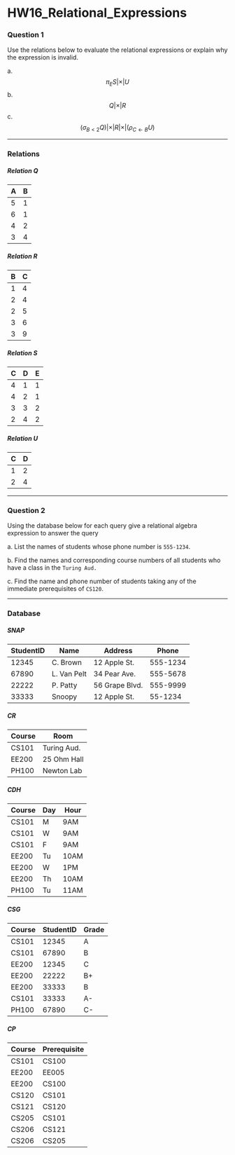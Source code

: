 # HW16_Relational_Expressions

### Question 1

Use the relations below to evaluate the relational expressions or explain why the expression is invalid.

a. $$\pi_{E} S |{\times}| U$$
b. $$Q |{\times}| R$$
c. $$(\sigma_{B < 2} Q) |{\times}| R |{\times}| (\rho_{C \leftarrow B} U)$$

---

### Relations

##### Relation Q

| A   | B   |
| --- | --- |
| 5   | 1   |
| 6   | 1   |
| 4   | 2   |
| 3   | 4   |

##### Relation R

| B   | C   |
| --- | --- |
| 1   | 4   |
| 2   | 4   |
| 2   | 5   |
| 3   | 6   |
| 3   | 9   |

##### Relation S

| C   | D   | E   |
| --- | --- | --- |
| 4   | 1   | 1   |
| 4   | 2   | 1   |
| 3   | 3   | 2   |
| 2   | 4   | 2   |

##### Relation U

| C   | D   |
| --- | --- |
| 1   | 2   |
| 2   | 4   |

---

### Question 2

Using the database below for each query give a relational algebra expression to answer the query

a. List the names of students whose phone number is `555-1234`.

b. Find the names and corresponding course numbers of all students who have a class in the `Turing Aud.`

c. Find the name and phone number of students taking any of the immediate prerequisites of `CS120`.

---

### Database

##### SNAP

| StudentID | Name        | Address        | Phone    |
| --------- | ----------- | -------------- | -------- |
| 12345     | C. Brown    | 12 Apple St.   | 555-1234 |
| 67890     | L. Van Pelt | 34 Pear Ave.   | 555-5678 |
| 22222     | P. Patty    | 56 Grape Blvd. | 555-9999 |
| 33333     | Snoopy      | 12 Apple St.   | 55-1234  |

##### CR

| Course | Room        |
| ------ | ----------- |
| CS101  | Turing Aud. |
| EE200  | 25 Ohm Hall |
| PH100  | Newton Lab  |

##### CDH

| Course | Day | Hour |
| ------ | --- | ---- |
| CS101  | M   | 9AM  |
| CS101  | W   | 9AM  |
| CS101  | F   | 9AM  |
| EE200  | Tu  | 10AM |
| EE200  | W   | 1PM  |
| EE200  | Th  | 10AM |
| PH100  | Tu  | 11AM |

##### CSG

| Course | StudentID | Grade |
| ------ | --------- | ----- |
| CS101  | 12345     | A     |
| CS101  | 67890     | B     |
| EE200  | 12345     | C     |
| EE200  | 22222     | B+    |
| EE200  | 33333     | B     |
| CS101  | 33333     | A-    |
| PH100  | 67890     | C-    |

##### CP

| Course | Prerequisite |
| ------ | ------------ |
| CS101  | CS100        |
| EE200  | EE005        |
| EE200  | CS100        |
| CS120  | CS101        |
| CS121  | CS120        |
| CS205  | CS101        |
| CS206  | CS121        |
| CS206  | CS205        |
